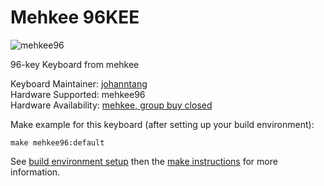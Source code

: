 # Mehkee 96KEE

![mehkee96](https://cdn.shopify.com/s/files/1/1799/1839/products/96KEE_-_1_-_Copy_1024x1024.jpg?v=1516262148)

96-key Keyboard from mehkee

Keyboard Maintainer: [johanntang](https://github.com/johanntang)  
Hardware Supported: mehkee96  
Hardware Availability: [mehkee, group buy closed](https://mehkee.com/products/96kee?variant=46912017423)  

Make example for this keyboard (after setting up your build environment):

    make mehkee96:default

See [build environment setup](https://docs.qmk.fm/build_environment_setup.html) then the [make instructions](https://docs.qmk.fm/make_instructions.html) for more information.

